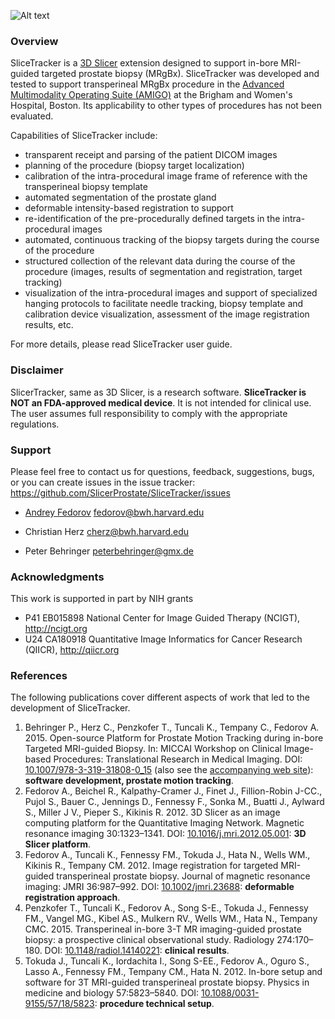 ![Alt text](SliceTracker/Resources/Icons/SliceTracker.png)


### Overview

SliceTracker is a [3D Slicer](http://slicer.org) extension designed to support in-bore MRI-guided targeted prostate biopsy (MRgBx). SliceTracker was developed and tested to support transperineal MRgBx procedure in the [Advanced Multimodality Operating Suite (AMIGO)](http://www.brighamandwomens.org/research/amigo/default.aspx) at the Brigham and Women's Hospital, Boston. Its applicability to other types of procedures has not been evaluated.

Capabilities of SliceTracker include:
* transparent receipt and parsing of the patient DICOM images
* planning of the procedure (biopsy target localization)
* calibration of the intra-procedural image frame of reference with the transperineal biopsy template
* automated segmentation of the prostate gland
* deformable intensity-based registration to support
 * re-identification of the pre-procedurally defined targets in the intra-procedural images
 * automated, continuous tracking of the biopsy targets during the course of the procedure
* structured collection of the relevant data during the course of the procedure (images, results of segmentation and registration, target tracking)
* visualization of the intra-procedural images and support of specialized hanging protocols to facilitate needle tracking, biopsy template and calibration device visualization, assessment of the image registration results, etc.

For more details, please read SliceTracker user guide.

### Disclaimer

SlicerTracker, same as 3D Slicer, is a research software. **SliceTracker is NOT an FDA-approved medical device**. It is not intended for clinical use. The user assumes full responsibility to comply with the appropriate regulations.  

### Support

Please feel free to contact us for questions, feedback, suggestions, bugs, or you can create issues in the issue tracker: https://github.com/SlicerProstate/SliceTracker/issues

* [Andrey Fedorov](https://github.com/fedorov) fedorov@bwh.harvard.edu

* Christian Herz cherz@bwh.harvard.edu

* Peter Behringer peterbehringer@gmx.de

### Acknowledgments

This work is supported in part by NIH grants 

* P41 EB015898 National Center for Image Guided Therapy (NCIGT), http://ncigt.org
* U24 CA180918 Quantitative Image Informatics for Cancer Research (QIICR), http://qiicr.org

### References

The following publications cover different aspects of work that led to the development of SliceTracker.

1. Behringer P., Herz C., Penzkofer T., Tuncali K., Tempany C., Fedorov A. 2015. Open-­source Platform for Prostate Motion Tracking during in­-bore Targeted MRI­-guided Biopsy. In: MICCAI Workshop on Clinical Image-based Procedures: Translational Research in Medical Imaging. DOI: [10.1007/978-3-319-31808-0_15](http://doi.org/10.1007/978-3-319-31808-0_15) (also see the [accompanying web site](http://slicerprostate.github.io/ProstateMotionStudy/)): **software development, prostate motion tracking**.
2. Fedorov A., Beichel R., Kalpathy-Cramer J., Finet J., Fillion-Robin J-CC., Pujol S., Bauer C., Jennings D., Fennessy F., Sonka M., Buatti J., Aylward S., Miller J V., Pieper S., Kikinis R. 2012. 3D Slicer as an image computing platform for the Quantitative Imaging Network. Magnetic resonance imaging 30:1323–1341. DOI: [10.1016/j.mri.2012.05.001](http://doi.org/10.1016/j.mri.2012.05.001): **3D Slicer platform**.
3. Fedorov A., Tuncali K., Fennessy FM., Tokuda J., Hata N., Wells WM., Kikinis R., Tempany CM. 2012. Image registration for targeted MRI-guided transperineal prostate biopsy. Journal of magnetic resonance imaging: JMRI 36:987–992. DOI: [10.1002/jmri.23688](http://doi.org/10.1002/jmri.23688): **deformable registration approach**.
4. Penzkofer T., Tuncali K., Fedorov A., Song S-E., Tokuda J., Fennessy FM., Vangel MG., Kibel AS., Mulkern RV., Wells WM., Hata N., Tempany CMC. 2015. Transperineal in-bore 3-T MR imaging-guided prostate biopsy: a prospective clinical observational study. Radiology 274:170–180. DOI: [10.1148/radiol.14140221](http://doi.org/10.1148/radiol.14140221): **clinical results**.
5. Tokuda J., Tuncali K., Iordachita I., Song S-EE., Fedorov A., Oguro S., Lasso A., Fennessy FM., Tempany CM., Hata N. 2012. In-bore setup and software for 3T MRI-guided transperineal prostate biopsy. Physics in medicine and biology 57:5823–5840. DOI: [10.1088/0031-9155/57/18/5823](http://doi.org/10.1088/0031-9155/57/18/5823): **procedure technical setup**.

